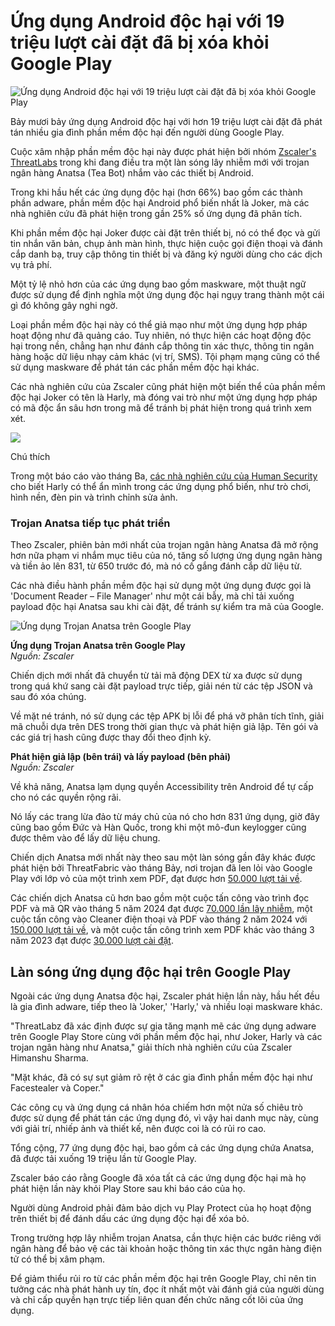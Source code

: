 # Ứng dụng Android độc hại với 19 triệu lượt cài đặt đã bị xóa khỏi Google Play

![Ứng dụng Android độc hại với 19 triệu lượt cài đặt đã bị xóa khỏi Google Play](https://www.bleepstatic.com/content/hl-images/2024/05/03/Android-2.jpg)

Bảy mươi bảy ứng dụng Android độc hại với hơn 19 triệu lượt cài đặt đã phát tán nhiều gia đình phần mềm độc hại đến người dùng Google Play.

Cuộc xâm nhập phần mềm độc hại này được phát hiện bởi nhóm [Zscaler's ThreatLabs](https://www.zscaler.com/blogs/security-research/android-document-readers-and-deception-tracking-latest-updates-anatsa) trong khi đang điều tra một làn sóng lây nhiễm mới với trojan ngân hàng Anatsa (Tea Bot) nhắm vào các thiết bị Android.

Trong khi hầu hết các ứng dụng độc hại (hơn 66%) bao gồm các thành phần adware, phần mềm độc hại Android phổ biến nhất là Joker, mà các nhà nghiên cứu đã phát hiện trong gần 25% số ứng dụng đã phân tích.

Khi phần mềm độc hại Joker được cài đặt trên thiết bị, nó có thể đọc và gửi tin nhắn văn bản, chụp ảnh màn hình, thực hiện cuộc gọi điện thoại và đánh cắp danh bạ, truy cập thông tin thiết bị và đăng ký người dùng cho các dịch vụ trả phí.

Một tỷ lệ nhỏ hơn của các ứng dụng bao gồm maskware, một thuật ngữ được sử dụng để định nghĩa một ứng dụng độc hại ngụy trang thành một cái gì đó không gây nghi ngờ.

Loại phần mềm độc hại này có thể giả mạo như một ứng dụng hợp pháp hoạt động như đã quảng cáo. Tuy nhiên, nó thực hiện các hoạt động độc hại trong nền, chẳng hạn như đánh cắp thông tin xác thực, thông tin ngân hàng hoặc dữ liệu nhạy cảm khác (vị trí, SMS). Tội phạm mạng cũng có thể sử dụng maskware để phát tán các phần mềm độc hại khác.

Các nhà nghiên cứu của Zscaler cũng phát hiện một biến thể của phần mềm độc hại Joker có tên là Harly, mà đóng vai trò như một ứng dụng hợp pháp có mã độc ẩn sâu hơn trong mã để tránh bị phát hiện trong quá trình xem xét.

![](https://cms.zscaler.com/cdn-cgi/image/format=auto/sites/default/files/images/blogs/anatsa_2025_figure_5_0.png)

Chú thích

Trong một báo cáo vào tháng Ba, [các nhà nghiên cứu của Human Security](https://www.humansecurity.com/learn/blog/satori-perpectives-tracking-the-ongoing-evolution-of-harly-trojan-android-fraud/) cho biết Harly có thể ẩn mình trong các ứng dụng phổ biến, như trò chơi, hình nền, đèn pin và trình chỉnh sửa ảnh.

### Trojan Anatsa tiếp tục phát triển

Theo Zscaler, phiên bản mới nhất của trojan ngân hàng Anatsa đã mở rộng hơn nữa phạm vi nhắm mục tiêu của nó, tăng số lượng ứng dụng ngân hàng và tiền ảo lên 831, từ 650 trước đó, mà nó cố gắng đánh cắp dữ liệu từ.

Các nhà điều hành phần mềm độc hại sử dụng một ứng dụng được gọi là 'Document Reader – File Manager' như một cái bẫy, mà chỉ tải xuống payload độc hại Anatsa sau khi cài đặt, để tránh sự kiểm tra mã của Google.

![Ứng dụng Trojan Anatsa trên Google Play](https://www.bleepstatic.com/images/news/u/1220909/2025/August/play.jpg)

**Ứng dụng Trojan Anatsa trên Google Play**  
_Nguồn: Zscaler_

Chiến dịch mới nhất đã chuyển từ tải mã động DEX từ xa được sử dụng trong quá khứ sang cài đặt payload trực tiếp, giải nén từ các tệp JSON và sau đó xóa chúng.

Về mặt né tránh, nó sử dụng các tệp APK bị lỗi để phá vỡ phân tích tĩnh, giải mã chuỗi dựa trên DES trong thời gian thực và phát hiện giả lập. Tên gói và các giá trị hash cũng được thay đổi theo định kỳ.

**Phát hiện giả lập (bên trái) và lấy payload (bên phải)**  
_Nguồn: Zscaler_

Về khả năng, Anatsa lạm dụng quyền Accessibility trên Android để tự cấp cho nó các quyền rộng rãi.

Nó lấy các trang lừa đảo từ máy chủ của nó cho hơn 831 ứng dụng, giờ đây cũng bao gồm Đức và Hàn Quốc, trong khi một mô-đun keylogger cũng được thêm vào để lấy dữ liệu chung.

Chiến dịch Anatsa mới nhất này theo sau một làn sóng gần đây khác được phát hiện bởi ThreatFabric vào tháng Bảy, nơi trojan đã len lỏi vào Google Play với lớp vỏ của một trình xem PDF, đạt được hơn [50.000 lượt tải về](https://www.bleepingcomputer.com/news/security/android-malware-anatsa-infiltrates-google-play-to-target-us-banks/).

Các chiến dịch Anatsa cũ hơn bao gồm một cuộc tấn công vào trình đọc PDF và mã QR vào tháng 5 năm 2024 đạt được [70.000 lần lây nhiễm](https://www.bleepingcomputer.com/news/security/over-90-malicious-android-apps-with-55m-installs-found-on-google-play/), một cuộc tấn công vào Cleaner điện thoại và PDF vào tháng 2 năm 2024 với [150.000 lượt tải về](https://www.bleepingcomputer.com/news/security/anatsa-android-malware-downloaded-150-000-times-via-google-play/), và một cuộc tấn công trình xem PDF khác vào tháng 3 năm 2023 đạt được [30.000 lượt cài đặt](https://www.bleepingcomputer.com/news/security/anatsa-android-trojan-now-steals-banking-info-from-users-in-us-uk/).

## Làn sóng ứng dụng độc hại trên Google Play

Ngoài các ứng dụng Anatsa độc hại, Zscaler phát hiện lần này, hầu hết đều là gia đình adware, tiếp theo là 'Joker,' 'Harly,' và nhiều loại maskware khác.

"ThreatLabz đã xác định được sự gia tăng mạnh mẽ các ứng dụng adware trên Google Play Store cùng với phần mềm độc hại, như Joker, Harly và các trojan ngân hàng như Anatsa," giải thích nhà nghiên cứu của Zscaler Himanshu Sharma.

"Mặt khác, đã có sự sụt giảm rõ rệt ở các gia đình phần mềm độc hại như Facestealer và Coper."

Các công cụ và ứng dụng cá nhân hóa chiếm hơn một nửa số chiêu trò được sử dụng để phát tán các ứng dụng đó, vì vậy hai danh mục này, cùng với giải trí, nhiếp ảnh và thiết kế, nên được coi là có rủi ro cao.

Tổng cộng, 77 ứng dụng độc hại, bao gồm cả các ứng dụng chứa Anatsa, đã được tải xuống 19 triệu lần từ Google Play.

Zscaler báo cáo rằng Google đã xóa tất cả các ứng dụng độc hại mà họ phát hiện lần này khỏi Play Store sau khi báo cáo của họ.

Người dùng Android phải đảm bảo dịch vụ Play Protect của họ hoạt động trên thiết bị để đánh dấu các ứng dụng độc hại để xóa bỏ.

Trong trường hợp lây nhiễm trojan Anatsa, cần thực hiện các bước riêng với ngân hàng để bảo vệ các tài khoản hoặc thông tin xác thực ngân hàng điện tử có thể bị xâm phạm.

Để giảm thiểu rủi ro từ các phần mềm độc hại trên Google Play, chỉ nên tin tưởng các nhà phát hành uy tín, đọc ít nhất một vài đánh giá của người dùng và chỉ cấp quyền hạn trực tiếp liên quan đến chức năng cốt lõi của ứng dụng.